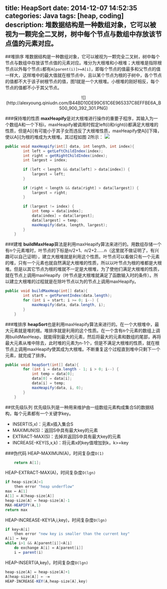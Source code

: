 title: HeapSort
date: 2014-12-07 14:52:35
categories: Java
tags: [heap, coding]
description: 堆数据结构是一种数组对象，它可以被视为一颗完全二叉树，树中每个节点与数组中存放该节点值的元素对应。
---

##堆排序
堆数据结构是一种数组对象，它可以被视为一颗完全二叉树，树中每个节点与数组中存放该节点值的元素对应。堆分为大根堆和小根堆；大根堆是指除根节点以外每个节点`i`都有`A[parent(i)]>=A[i]`，即每个节点的值最多和父节点的值一样大，这样堆中的最大值就在根节点中，且以某个节点为根的子树中，各个节点的值都不大于该子树根节点的值，图1就是一个大根堆。小根堆的刚好相反，每个节点的值都不小于其父节点。

<center>![](http://alexyoung.qiniudn.com/B44BD10DE99C61C6E965337C8EFFBE6A_B500_900_392_301.PNG)</center>

###保持堆的性质
**maxHeapify**是对大根堆进行操作的重要子程序，其输入为一个数组A和一个下标i，maxHeapify被调用时假定left(i)和right(i)都满足大根堆的性质，但是A[i]有可能小于其子女而违反了大根堆性质，maxHeapify使A[i]下降，使以A[i]为根的堆成为大根堆。其过程如图 2所示：
![](http://alexyoung.qiniudn.com/CBDE478800037BD91BF72E29598EFEBD_B500_900_500_341.PNG)
<br/>
```java
public void maxHeapify(int[] data, int length, int index){
		int left = getLeftChildIndex(index);
		int right = getRightChildIndex(index);
		int largest = index;
		
		if (left < length && data[left] > data[index]) {
			largest = left;
		}
		
		if (right < length && data[right] > data[largest]) {
			largest = right;
		}
		
		if (largest != index) {
			int temp = data[index];
			data[index] = data[largest];
			data[largest] = temp;
			maxHeapify(data, length, largest);
		}
	}
```
###建堆
**buildMaxHeap**算法是利用maxHeapify算法来进行的。用数组存储一个有n个元素堆时，叶节点的下标是n/2+1、n/2+2……n（这里就不做证明了，有兴趣可以自己证明），建立大根堆就是利用这个性质。叶节点可以看做只有一个元素的堆，只有一个元素也就自然满足大根堆的性质，所以以叶节点为根的堆都是大根堆。但是以其它节点为根的堆就不一定是大根堆，为了使他们满足大根堆的性质，就在节点上调用maxHeapify（叶节点是大根堆就满足了函数输入时的条件）。所以建立大根堆的过程就是在除叶节点以为的节点上调用maxHeapify。
```java
public void buildMaxHeap(int[] data){
		int start = getParentIndex(data.length);
		for (int i = start; i >= 0; i--) {
			maxHeapify(data, data.length, i);
		}
	}
```
###堆排序
**heapSort**也是利用maxHeapify算法来进行的。在一个大根堆中，最大元素就是堆的根。堆排序就是利用的这个性质。在一个含有n个元素的数组上调用buildMaxHeap，就能得到最大的元素，然后将最大的元素和数组的尾部，再将最大元素从堆中除去，此时堆的元素为n-1个，但是不满足大根堆的性质，就在根节点上调用maxHeapify使其成为大根堆。不断重复这个过程直到堆中只剩下一个元素，就完成了排序。
```java
public void heapSort(int[] data){
		for (int i = data.length - 1; i > 0; i--) {
			int temp = data[0];
			data[0]	= data[i];
			data[i] = temp;
			maxHeapify(data, i, 0);
		}
	}
```

##优先级队列
优先级队列是一种用来维护由一组数组元素构成集合S的数据结构，每个元素都有一个关键字key。
* INSERT(S,x)：元素x插入集合S
* MAXIMUN(S)：返回S中具有最大key的元素
* EXTRACT-MAX(S)：去掉并返回S中具有最大key的元素
* INCREASE-KEY(S,x,k)：将元素x的key值增加到k，k>=key

###伪代码
HEAP-MAXIMUN(A)，时间复杂度`O(1)`
```java
    return A[1];
```
HEAP-EXTRACT-MAX(A)，时间复杂度`O(lgn)`
```java
if heap-size[A]<1
    then error "heap underflow"
max ← A[1]
A[1] ← A[heap-size[A]]
heap-size[A] ← heap-size[A]-1
MAX-HEAPIFY(A,1)
return max
```
HEAP-INCREASE-KEY(A,i,key)，时间复杂度`O(lgn)`
```java
if key<A[i]
    then error "new key is smaller than the current key"
A[i] ← key
while i>1 && A[parent[i]]<A[i]
    do exchange A[i] ↔ A[parent[i]]
    i ← parent(i)
```
HEAP-INSERT(A,key)，时间复杂度`O(lgn)`
```java
heap-size[A] ← heap-size[A]+1
A[heap-size[A]] ← -∞
HEAP-INCREASE-KEY(A,heap-size[A],key)
```